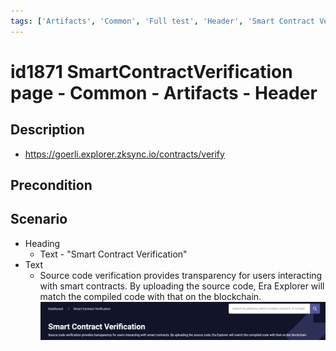 ```yaml
---
tags: ['Artifacts', 'Common', 'Full test', 'Header', 'Smart Contract Verification page', 'Active']
---
```


# id1871 SmartContractVerification page - Common - Artifacts - Header

## Description
  - https://goerli.explorer.zksync.io/contracts/verify

## Precondition


## Scenario
- Heading
    - Text - "Smart Contract Verification"
- Text
    - Source code verification provides transparency for users interacting with smart contracts. By uploading the source code, Era Explorer will match the compiled code with that on the blockchain.
      ![Screenshot](../../../../static/img/Common/SmartContractVerification/id1871_1.png)